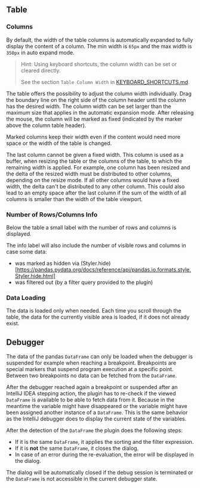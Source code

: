 ## Table

### Columns

By default, the width of the table columns is automatically expanded to fully display the content of a column.
The min width is `65px` and the max width is `350px` in auto expand mode.

>Hint: Using keyboard shortcuts, the column width can be set or cleared directly.
>
> See the section `Table Column Width` in [KEYBOARD_SHORTCUTS.md](./KEYBOARD_SHORTCUTS.md).

The table offers the possibility to adjust the column width individually.
Drag the boundary line on the right side of the column header until the column has the desired width.
The column width can be set larger than the maximum size that applies in the automatic expansion mode.
After releasing the mouse, the column will be marked as fixed (indicated by the marker above the column table header).

Marked columns keep their width even if the content would need more space or the width of the table is changed.

The last column cannot be given a fixed width.
This column is used as a buffer, when resizing the table or the columns of the table, to which the remaining width is applied.
For example, one column has been resized and the delta of the resized width must be distributed to other columns, depending on the resize mode.
If all other columns would have a fixed width, the delta can't be distributed to any other column.
This could also lead to an empty space after the last column if the sum of the width of all columns is smaller than the width of the table viewport.

### Number of Rows/Columns Info
Below the table a small label with the number of rows and columns is displayed.

The info label will also include the number of visible rows and columns in case some data:
- was marked as hidden via (Styler.hide)[https://pandas.pydata.org/docs/reference/api/pandas.io.formats.style.Styler.hide.html]
- was filtered out (by a filter query provided to the plugin)


### Data Loading
The data is loaded only when needed.
Each time you scroll through the table, the data for the currently visible area is loaded, if it does not already exist.

## Debugger
The data of the pandas `DataFrame` can only be loaded when the debugger is suspended for example when reaching a breakpoint.
Breakpoints are special markers that suspend program execution at a specific point.
Between two breakpoints no data can be fetched from the `DataFrame`.

After the debugger reached again a breakpoint or suspended after an IntelliJ IDEA stepping action, the plugin
has to re-check if the viewed `DataFrame` is available to be able to fetch data from it.
Because in the meantime the variable might have disappeared or the variable might have been assigned another
instance of a `DataFrame`.
This is the same behavior as the IntelliJ debugger does to display the current state of the variables.

After the detection of the `DataFrame` the plugin does the following steps:
- If it is the same `DataFrame`, it applies the sorting and the filter expression. 
- If it is **not** the same `DataFrame`, it closes the dialog.
- In case of an error during the re-evaluation, the error will be displayed in the dialog.

The dialog will be automatically closed if the debug session is terminated or the `DataFrame` is not accessible
in the current debugger state.